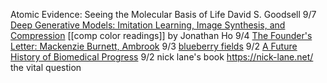 Atomic Evidence: Seeing the Molecular Basis of Life David S. Goodsell
9/7 [Deep Generative Models: Imitation Learning, Image Synthesis, and Compression](https://www2.eecs.berkeley.edu/Pubs/TechRpts/2020/EECS-2020-67.pdf)
[[comp color readings]] by Jonathan Ho
9/4 [The Founder's Letter: Mackenzie Burnett, Ambrook](https://www.notboring.co/p/the-founders-letter-mackenzie-burnett)
9/3 [blueberry fields](https://ariellelok.com/sidepages/blogs/blueberryfields.html)
9/2 [A Future History of Biomedical Progress](https://markov.bio/biomedical-progress/)
9/2 nick lane's book https://nick-lane.net/ the vital question
